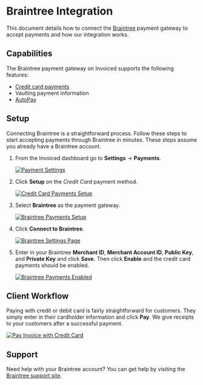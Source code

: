 # Braintree Integration

This document details how to connect the [Braintree](https://braintreepayments.com) payment gateway to accept payments and how our integration works.

## Capabilities

The Braintree payment gateway on Invoiced supports the following features:

- [Credit card payments](/docs/payments/card)
- Vaulting payment information
- [AutoPay](/docs/payments/autopay)

## Setup

Connecting Braintree is a straightforward process. Follow these steps to start accepting payments through Braintree in minutes. These steps assume you already have a Braintree account.

1. From the Invoiced dashboard go to **Settings** &rarr; **Payments**.

   [![Payment Settings](/docs/img/payment-settings.png)](/docs/img/payment-settings.png)

2. Click **Setup** on the *Credit Card* payment method.

   [![Credit Card Payments Setup](/docs/img/credit-card-payment-setup.png)](/docs/img/credit-card-payment-setup.png)

3. Select **Braintree** as the payment gateway.

   [![Braintree Payments Setup](/docs/img/braintree-setup.png)](/docs/img/braintree-setup.png)

4. Click **Connect to Braintree**.

   [![Braintree Settings Page](/docs/img/braintree-connect.png)](/docs/img/braintree-connect.png)

5. Enter in your Braintree **Merchant ID**, **Merchant Account ID**, **Public Key**, and **Private Key** and click **Save**. Then click **Enable** and the credit card payments should be enabled.

   [![Braintree Payments Enabled](/docs/img/braintree-enabled.png)](/docs/img/braintree-enabled.png)

## Client Workflow

Paying with credit or debit card is fairly straightforward for customers. They simply enter in their cardholder information and click **Pay**. We give receipts to your customers after a successful payment.

[![Pay Invoice with Credit Card](/docs/img/pay-invoice-credit-card.png)](/docs/img/pay-invoice-credit-card.png)

## Support

Need help with your Braintree account? You can get help by visiting the [Braintree support site](https://www.braintreepayments.com/contact).